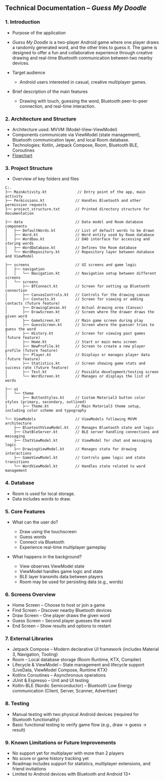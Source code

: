 ## Technical Documentation – *Guess My Doodle*

### 1. Introduction

* Purpose of the application

* *Guess My Doodle* is a two-player Android game where one player draws a randomly generated word, and the other tries to guess it. The game is designed to offer a fun and collaborative experience through creative drawing and real-time Bluetooth communication between two nearby devices.
* Target audience

  * Android users interested in casual, creative multiplayer games.
* Brief description of the main features

  * Drawing with touch, guessing the word, Bluetooth peer-to-peer connection, and real-time interaction.

### 2. Architecture and Structure

* Architecture used: MVVM (Model-View-ViewModel)
* Components communicate via ViewModel (state management), Bluetooth communication layer, and local Room database.
* Technologies: Kotlin, Jetpack Compose, Room, Bluetooth BLE, Coroutines
* [Flowchart](Flowchart.pdf)

### 3. Project Structure

* Overview of key folders and files


```plaintext
C:.
├── MainActivity.kt              // Entry point of the app, main activity
├── Permissions.kt              // Handles Bluetooth and other permission requests
├── project_structure.txt       // Printed directory structure for documentation

├── data                        // Data model and Room database components
│   ├── DefaultWords.kt         // List of default words to be drawn
│   ├── Word.kt                 // Word entity used by Room database
│   ├── WordDao.kt              // DAO interface for accessing and storing words
│   ├── WordDatabase.kt         // Defines the Room database
│   └── WordRepository.kt       // Repository layer between database and ViewModel

├── screens                     // UI screens and game logic
│   ├── navigation
│   │   └── Navigation.kt       // Navigation setup between different screens
│   └── screens
│       ├── BTConnect.kt        // Screen for setting up Bluetooth connection
│       ├── CanvasControls.kt   // Controls for the drawing canvas
│       ├── Contacts.kt         // Screen for viewing or adding contacts (future feature)
│       ├── DrawingCanvas.kt    // Actual drawing area (Canvas)
│       ├── DrawScreen.kt       // Screen where the drawer draws the given word
│       ├── GameScreen.kt       // Main game screen during play
│       ├── GuessScreen.kt      // Screen where the guesser tries to guess the word
│       ├── History.kt          // Screen for viewing past games (future feature)
│       ├── Home.kt             // Start or main menu screen
│       ├── NewProfile.kt       // Screen to create a new player profile (future feature)
│       ├── Player.kt           // Displays or manages player data (future feature)
│       ├── Statistics.kt       // Screen showing game stats and success rate (future feature)
│       ├── Test.kt             // Possible development/testing screen
│       └── WordScreen.kt       // Manages or displays the list of words

├── ui
│   └── theme
│       ├── ButtonStyles.kt     // Custom Material3 button color styles (primary, secondary, outlined)
│       ├── Theme.kt            // Main Material3 theme setup, including color scheme and typography   

└── ViewModels                  // ViewModels following MVVM architecture
    ├── BluetoothViewModel.kt   // Manages Bluetooth state and logic
    ├── ChatBleServer.kt        // BLE server handling connections and messaging
    ├── ChatViewModel.kt        // ViewModel for chat and messaging logic
    ├── DrawingViewModel.kt     // Manages state for drawing interactions
    ├── GameViewModel.kt        // Controls game logic and state transitions
    └── WordViewModel.kt        // Handles state related to word management
```



### 4. Database

* Room is used for local storage.
* Data includes words to draw.

### 5. Core Features

* What can the user do?

  * Draw using the touchscreen
  * Guess words
  * Connect via Bluetooth
  * Experience real-time multiplayer gameplay
* What happens in the background?

  * View observes ViewModel state
  * ViewModel handles game logic and state
  * BLE layer transmits data between players
  * Room may be used for persisting data (e.g., words)

### 6. Screens Overview

* Home Screen – Choose to host or join a game
* Find Screen – Discover nearby Bluetooth devices
* Draw Screen – One player draws the given word
* Guess Screen – Second player guesses the word
* End Screen – Show results and options to restart

### 7. External Libraries

* Jetpack Compose – Modern declarative UI framework (includes Material 3, Navigation, Tooling)
* Room – Local database storage (Room Runtime, KTX, Compiler)
* Lifecycle & ViewModel – State management and lifecycle support (LiveData, ViewModel Compose, Runtime KTX)
* Kotlinx Coroutines – Asynchronous operations
* JUnit & Espresso – Unit and UI testing
* Kotlin-BLE (Nordic Semiconductor) – Bluetooth Low Energy communication (Client, Server, Scanner, Advertiser)

### 8. Testing

* Manual testing with two physical Android devices (required for Bluetooth functionality)
* Basic functional testing to verify game flow (e.g., draw → guess → result)

### 9. Known Limitations or Future Improvements

* No support yet for multiplayer with more than 2 players
* No score or game history tracking yet
* Roadmap includes support for statistics, multiplayer extensions, and friend invitations
* Limited to Android devices with Bluetooth and Android 13+



